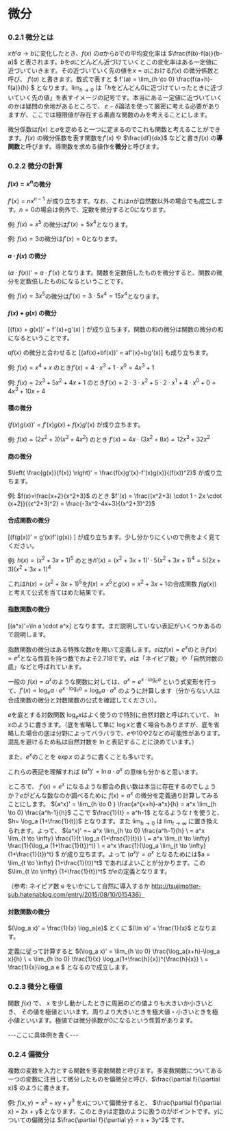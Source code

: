# 微分

### 0.2.1 微分とは

$x$が$a \rightarrow b$に変化したとき、$f(x)$ の$a$から$b$での平均変化率は
$\frac{f(b)-f(a)}{b-a}$
と表されます。$b$を$a$にどんどん近づけていくとこの変化率はある一定値に近づいていきます。その近づいていく先の値を$x=a$における$f(x)$ の微分係数と呼び、 $f'(a)$ と書きます。数式で表すと
$ f'(a) = \lim_{h \to 0} \frac{f(a+h)-f(a)}{h} $
となります。$\lim_{h \to 0}$ は「$h$をどんどん$0$に近づけていったときに近づいていく先の値」を表すイメージの記号です。本当にある一定値に近づいていくのかは疑問の余地があるところで、 $\varepsilon-\delta$論法を使って厳密に考える必要がありますが、ここでは極限値が存在する素直な関数のみを考えることにします。

微分係数は$f(x)$ と$a$を定めると一つに定まるのでこれも関数と考えることができます。$f(x)$ の微分係数を表す関数を$f'(x)$ や $\frac{df}{dx}$ などと書き$f(x)$ の**導関数**と呼びます。導関数を求める操作を**微分**と呼びます。

### 0.2.2 微分の計算

#### $f(x) = x^n$の微分

$f'(x)=nx^{n-1}$
が成り立ちます。なお、これは$n$が自然数以外の場合でも成立します。$n=0$の場合は例外で、定数を微分すると0になります。

例: $f(x) = x^5$ の微分は$f'(x)=5x^4$となります。

例: $f(x) = 3$の微分は$f'(x)=0$となります。

#### $a \cdot f(x)$ の微分

$(a \cdot f(x))' = a \cdot f'(x)$
 となります。関数を定数倍したものを微分すると、関数の微分を定数倍したものになるということです。

例: $f(x) = 3x^5$の微分は$f'(x)=3 \cdot 5x^4 = 15x^4$となります。

#### $f(x) + g(x)$ の微分

\[(f(x) + g(x))' = f'(x)+g'(x) \]
が成り立ちます。関数の和の微分は関数の微分の和になるということです。

$af(x)$ の微分と合わせると
\[(af(x)+bf(x))' = af'(x)+bg'(x)\]
も成り立ちます。

例: $f(x) = x^4 + x$ のとき$f'(x) = 4 \cdot x^3 + 1 \cdot x^0 = 4x^3+1$

例: $f(x) = 2x^3 + 5x^2 + 4x + 1$ のとき$f'(x) = 2 \cdot 3 \cdot x^2 + 5 \cdot 2 \cdot x^1 + 4 \cdot x^0 + 0 = 4x^3+10x+4$

#### 積の微分

$(f(x)g(x))' = f'(x)g(x)+f(x)g'(x)$
が成り立ちます。

例: $f(x) = (2x^2+3)(x^3+4x^2)$ のとき $f'(x) = 4x \cdot (3x^2+8x) = 12x^3 + 32x^2$

#### 商の微分

$\left( \frac{g(x)}{f(x)} \right)' = \frac{f(x)g'(x)-f'(x)g(x)}{(f(x))^2}$
が成り立ちます。

例: $f(x)=\frac{x+2}{x^2+3}$ のとき $f'(x) = \frac{(x^2+3) \cdot 1 - 2x \cdot (x+2)}{(x^2+3)^2} = \frac{-3x^2-4x+3}{(x^2+3)^2}$

#### 合成関数の微分

\[(f(g(x))' = g'(x)f'(g(x)) \]
が成り立ちます。少し分かりにくいので例をよく見てください。

例: $h(x) = (x^2+3x+1)^5$ のとき$h'(x) = (x^2+3x+1)' \cdot 5 (x^2+3x+1)^4 = 5(2x+3)(x^2+3x+1)^4$

これは$h(x) = (x^2+3x+1)^5$を$f(x)=x^5$と$g(x)=x^2+3x+1$の合成関数 $f(g(x))$ と考えて公式を当てはめた結果です。

#### 指数関数の微分

\[(a^x)'=\ln a \cdot a^x\]
となります。まだ説明していない表記がいくつかあるので説明します。

指数関数の微分はある特殊な数$e$を用いて定義します。$e$は$f(x)=e^x$のとき$f'(x)=e^x$となる性質を持つ数でおよそ2.718です。$e$は「ネイピア数」や「自然対数の底」などと呼ばれています。

一般の $f(x) = a^x$のような関数に対しては、$a^x = e^{x \cdot log_e a}$ という式変形を行って、$f'(x)=\log_e a \cdot e^{x \cdot \log_e a} = \log_e a \cdot a^x$ のように計算します（分からない人は合成関数の微分と対数関数の公式を確認してください）。

$e$を底とする対数関数 $\log_e x$はよく使うので特別に自然対数と呼ばれていて、 $\ln x$のように書きます。（底を省略して単に $\log x$と書く場合もありますが、底を省略した場合の底は分野によってバラバラで、$e$や10や2などの可能性があります。混乱を避けるため私は自然対数を $\ln$と表記することに決めています。）

また、$e^x$のことを $\exp{x}$ のように書くことも多いです。

これらの表記を理解すれば $(a^x)'=\ln a \cdot a^x$ の意味も分かると思います。

ところで、 $f'(x)=e^x$  になるような都合の良い数は本当に存在するのでしょうか？$e$がどんな数なのか調べるために $f(x)=a^x$ の微分を定義通り計算してみることにします。
$(a^x)' = \lim_{h \to 0 } \frac{a^{x+h}-a^x}{h} = a^x \lim_{h \to 0} \frac{a^h-1}{h}$
ここで $\frac{1}{t} = a^h-1$ となるような $t$ を使うと、$h= \log_a (1+\frac{1}{t})$ となります。また $\lim_{h \to 0}$ は $\lim_{t \to \infty}$ に置き換えられます。よって、
$(a^x)' =~ a^x \lim_{h \to 0} \frac{a^h-1}{h} \\
= a^x \lim_{t \to \infty} \frac{1}{t \log_a (1+\frac{1}{t})} \\
= a^x \lim_{t \to \infty} \frac{1}{\log_a (1+\frac{1}{t})^t} \\
= a^x \frac{1}{\log_a \lim_{t \to \infty} (1+\frac{1}{t})^t} $
が成り立ちます。よって $(a^x)'=a^x$ となるためには$a =  \lim_{t \to \infty} (1+\frac{1}{t})^t$ であればよいことが分かります。この $\lim_{t \to \infty} (1+\frac{1}{t})^t$ が$e$の定義となります。

（参考: ネイピア数 e をいかにして自然に導入するか http://tsujimotter-sub.hatenablog.com/entry/2015/08/10/015436）

#### 対数関数の微分
$(\log_a x)' = \frac{1}{x} \log_a{e}$
とくに
$(\ln x)' = \frac{1}{x}$
となります。

定義に従って計算すると
$(\log_a x)' = \lim_{h \to 0} \frac{\log_a(x+h)-\log_a x}{h} \\
= \lim_{h \to 0} \frac{1}{x} \log_a(1+\frac{h}{x})^{\frac{h}{x}} \\
= \frac{1}{x}\log_a e $
となるので成立します。

### 0.2.3 微分と極値
関数 $f(x)$ で、 $x$ を少し動かしたときに周囲のどの値よりも大きいか小さいとき、
その値を極値といいます。周りより大きいときを極大値・小さいときを極小値といいます。極値では微分係数が0になるという性質があります。

---ここに具体例を書く---

### 0.2.4 偏微分
複数の変数を入力とする関数を多変数関数と呼びます。多変数関数についてある一つの変数に注目して微分したものを偏微分と呼び、$\frac{\partial f}{\partial x}$ のように書きます。

例:
$f(x, y) = x^2+xy+y^3$ を$x$について偏微分すると、
$\frac{\partial f}{\partial x} = 2x + y$
となります。このとき$y$は定数のように扱うのがポイントです。$y$についての偏微分は
$\frac{\partial f}{\partial y} = x + 3y^2$
です。